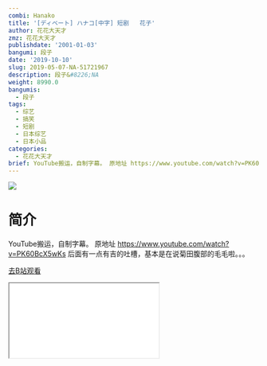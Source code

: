 ```yaml
---
combi: Hanako
title: '[ディベート] ハナコ[中字] 短剧   花子'
author: 花花大天才
zmz: 花花大天才
publishdate: '2001-01-03'
bangumi: 段子
date: '2019-10-10'
slug: 2019-05-07-NA-51721967
description: 段子&#8226;NA
weight: 8990.0
bangumis:
  - 段子
tags:
  - 综艺
  - 搞笑
  - 短剧
  - 日本综艺
  - 日本小品
categories:
  - 花花大天才
brief: YouTube搬运，自制字幕。 原地址 https://www.youtube.com/watch?v=PK60BcX5wKs 后面有一点有吉的吐槽，基本是在说菊田腹部的毛毛啦。。。
---
```

![](https://raw.githubusercontent.com/tcgriffith/owaraisite/master/static/tmpimg/75ef01fd0c779e3d1a8a2b3787c60cc349683c27.jpg.480.jpg)
# 简介  
YouTube搬运，自制字幕。
原地址
https://www.youtube.com/watch?v=PK60BcX5wKs
后面有一点有吉的吐槽，基本是在说菊田腹部的毛毛啦。。。  

[去B站观看](https://www.bilibili.com/video/av51721967/)
<div class ="resp-container"><iframe class="testiframe" src="//player.bilibili.com/player.html?aid=51721967"", scrolling="no", allowfullscreen="true" > </iframe></div> 
